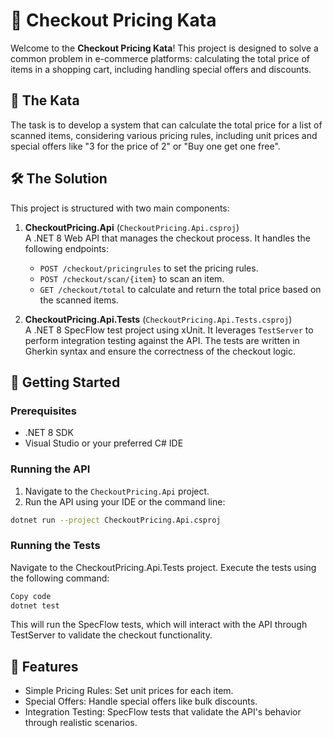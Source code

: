 # 🛒 Checkout Pricing Kata

Welcome to the **Checkout Pricing Kata**! This project is designed to solve a common problem in e-commerce platforms: calculating the total price of items in a shopping cart, including handling special offers and discounts.

## 📖 The Kata

The task is to develop a system that can calculate the total price for a list of scanned items, considering various pricing rules, including unit prices and special offers like "3 for the price of 2" or "Buy one get one free".

## 🛠️ The Solution

This project is structured with two main components:

1. **CheckoutPricing.Api** (`CheckoutPricing.Api.csproj`)  
   A .NET 8 Web API that manages the checkout process. It handles the following endpoints:
   - `POST /checkout/pricingrules` to set the pricing rules.
   - `POST /checkout/scan/{item}` to scan an item.
   - `GET /checkout/total` to calculate and return the total price based on the scanned items.

2. **CheckoutPricing.Api.Tests** (`CheckoutPricing.Api.Tests.csproj`)  
   A .NET 8 SpecFlow test project using xUnit. It leverages `TestServer` to perform integration testing against the API. The tests are written in Gherkin syntax and ensure the correctness of the checkout logic.

## 🚀 Getting Started

### Prerequisites

- .NET 8 SDK
- Visual Studio or your preferred C# IDE

### Running the API

1. Navigate to the `CheckoutPricing.Api` project.
2. Run the API using your IDE or the command line:

```bash
dotnet run --project CheckoutPricing.Api.csproj
```

### Running the Tests
Navigate to the CheckoutPricing.Api.Tests project.
Execute the tests using the following command:

```bash
Copy code
dotnet test
```

This will run the SpecFlow tests, which will interact with the API through TestServer to validate the checkout functionality.

## 🎯 Features
- Simple Pricing Rules: Set unit prices for each item.
- Special Offers: Handle special offers like bulk discounts.
- Integration Testing: SpecFlow tests that validate the API's behavior through realistic scenarios.

